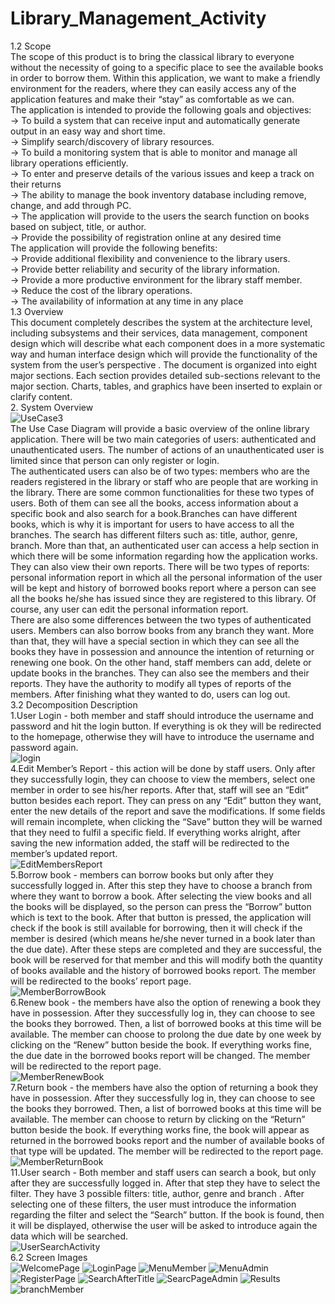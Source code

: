 # Library_Management_Activity

1.2 Scope </br>
The scope of this product is to bring the classical library to everyone without the necessity of going to a specific place to see the available books in order to borrow them. Within this application, we want to make a friendly environment for the readers, where they can easily access any of the application features and make their “stay” as comfortable as we can.</br>
The application is intended to provide the following goals and objectives:</br>
→ To build a system that can receive input and automatically generate output in an easy way and short time.</br>
→  Simplify search/discovery of library resources. </br>
→  To build a monitoring system that is able to monitor and manage all library operations efficiently. </br>
→ To enter and preserve details of the various issues and keep a track on their returns</br>
→ The ability to manage the book inventory database including remove, change, and add through PC.</br>
→ The application will provide to the users the  search function on books based on subject, title, or author.</br>
→ Provide the possibility of  registration online at any desired time</br>
The application will provide the following benefits:</br>
 →  Provide additional flexibility and convenience to the library users.</br>
 →  Provide better reliability and security of the library information.</br> 
 →  Provide a more productive environment for the library staff member. </br>
 →  Reduce the cost of the library operations.</br>
 → The availability of information at any time in any place </br>
1.3 Overview</br>
This document completely describes the system at the architecture level, including subsystems and their services, data management, component design which will describe what each component does in a more systematic way and human interface design which will provide the functionality of the system from the user’s perspective . The document is organized into eight major sections. Each section provides detailed sub-sections relevant to the major section. Charts, tables, and graphics have been inserted to explain or clarify content.</br>
2. System Overview</br>
![UseCase3](https://user-images.githubusercontent.com/59791852/112335475-f1044680-8cc4-11eb-886a-ae422393cd67.png)</br>
The Use Case Diagram will provide a basic overview of the online library application. There will be two main categories of users: authenticated and unauthenticated users. The number of actions of an unauthenticated user is limited since that person can only register or login.</br>
	The authenticated users can also be of two types: members who are the readers registered in the library or staff who are people that are working in the library. There are some common functionalities for these two types of users. Both of them can see all the books, access information about a specific book and also search for a book.Branches can have different books, which is why it is important for users to have access to all the branches. The search has different filters such as: title, author, genre, branch. More than that, an authenticated user can access a help section in which there will be some information regarding how the application works. They can also view their own reports. There will be two types of reports: personal information report in which all the personal information of the user will be kept and history of borrowed books report where a person can see all the books he/she has issued since they are registered to this library. Of course, any user can edit the personal information report.</br>
	There are also some differences between the two types of authenticated users. Members can also borrow books from any branch they want. More than that, they will have a special section in which they can see all the books they have in possession and announce the intention of returning or renewing one book. On the other hand, staff members can add, delete or update books in the branches. They can also see the members and their reports. They have the authority to modify all types of reports of the members.
	After finishing what they wanted to do, users can log out.</br>
3.2 Decomposition Description</br>
1.User Login - both member and staff should introduce the username and password and hit the login button. If everything is ok they will be redirected to the homepage, otherwise they will have to introduce the username and password again.</br>
![login](https://user-images.githubusercontent.com/59791852/112337529-a7b4f680-8cc6-11eb-80d7-b7563b2cb893.png)</br>
4.Edit Member’s Report - this action will be done by staff users. Only after they successfully login, they can choose to view the members, select one member in order to see his/her reports. After that, staff will see an “Edit” button besides each report. They can press on any “Edit” button they want, enter the new details of the report and save the modifications. If some fields will remain incomplete, when clicking the “Save” button they will be warned that they need to fulfil a specific field. If everything works alright, after saving the new information added, the staff will be redirected to the member’s updated report.</br>
![EditMembersReport](https://user-images.githubusercontent.com/59791852/112337620-c1563e00-8cc6-11eb-8d7e-2c603ae79fbb.png)</br>
5.Borrow book - members can borrow books but only after they successfully logged in. After this step they have to choose a branch from where they want to borrow a book. After selecting the view books and all the books will be displayed, so the person can press the “Borrow” button which is text to the book. After that button is pressed, the application will check if the book is still available for borrowing, then it will check if the member is desired (which means he/she never  turned in a book later than the due date). After these steps are completed and they are successful, the book will be reserved for that member and this will modify both the quantity of books available and the history of borrowed books report. The member will be redirected to the books’ report page.</br>
![MemberBorrowBook](https://user-images.githubusercontent.com/59791852/112337700-d3d07780-8cc6-11eb-85bb-c6a74559e11c.png)</br>
6.Renew book - the members have also the option of renewing a book they have in possession. After they successfully log in, they can choose to see the books they borrowed. Then, a list of borrowed books at this time will be available. The member can choose to prolong the due date by one week by clicking on the “Renew” button beside the book. If everything works fine, the due date in the borrowed books report will be changed. The member will be redirected to the report page.</br>
![MemberRenewBook](https://user-images.githubusercontent.com/59791852/112337779-e21e9380-8cc6-11eb-8234-c2291db57899.png)</br>
7.Return book - the members have also the option of returning a book they have in possession. After they successfully log in, they can choose to see the books they borrowed. Then, a list of borrowed books at this time will be available. The member can choose to return by clicking on the “Return” button beside the book. If everything works fine, the book will appear as returned in the borrowed books report and the number of available books of that type will be updated. The member will be redirected to the report page.
![MemberReturnBook](https://user-images.githubusercontent.com/59791852/112337823-f06caf80-8cc6-11eb-99eb-f259312f7f03.png)</br>
11.User search - Both member and staff users can search a book, but only after they are successfully logged in. After that step they have to select the filter. They have 3 possible filters: title, author, genre and branch . After selecting one of these filters, the user must introduce the information regarding the filter and select the “Search” button. If the book is found, then it will be displayed, otherwise the user will be asked to introduce again the data which will be searched.  </br>
![UserSearchActivity](https://user-images.githubusercontent.com/59791852/112338131-36c20e80-8cc7-11eb-982d-fc1627425fb2.png) </br>
6.2 Screen Images</br>
![WelcomePage](https://user-images.githubusercontent.com/59791852/112338466-7e489a80-8cc7-11eb-9edc-c960a8f51e54.PNG)
![LoginPage](https://user-images.githubusercontent.com/59791852/112338475-7f79c780-8cc7-11eb-8bf7-06f3735b2e72.PNG)
![MenuMember](https://user-images.githubusercontent.com/59791852/112342550-fcf30700-8cca-11eb-93f5-82fea4146745.PNG)
![MenuAdmin](https://user-images.githubusercontent.com/59791852/112342554-fd8b9d80-8cca-11eb-817a-b909d43dfbde.PNG)
![RegisterPage](https://user-images.githubusercontent.com/59791852/112338484-81438b00-8cc7-11eb-93e0-e96d45467c82.PNG)
![SearchAfterTitle](https://user-images.githubusercontent.com/59791852/112338461-7c7ed700-8cc7-11eb-84dd-4e2ec3c43b86.PNG)
![SearcPageAdmin](https://user-images.githubusercontent.com/59791852/112338465-7db00400-8cc7-11eb-9ae0-91d42a407433.PNG)
![Results](https://user-images.githubusercontent.com/59791852/112343141-81458a00-8ccb-11eb-9e8b-4d6566e1aafd.PNG)
![branchMember](https://user-images.githubusercontent.com/59791852/112338470-7ee13100-8cc7-11eb-963a-d1949ecb3df3.PNG)






